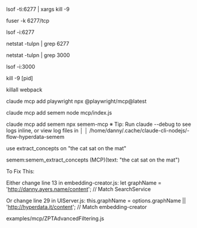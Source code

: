  lsof -ti:6277 | xargs kill -9 

  fuser -k 6277/tcp 

 lsof -i:6277

   netstat -tulpn | grep 6277

  netstat -tulpn | grep 3000

 lsof -i:3000

kill -9 [pid]

killall webpack

claude mcp add playwright npx @playwright/mcp@latest

claude mcp add semem node mcp/index.js

claude mcp add semem npx semem-mcp
※ Tip: Run claude --debug to see logs inline, or view log files in                                                                                                            │
│   /home/danny/.cache/claude-cli-nodejs/-flow-hyperdata-semem   

use extract_concepts on "the cat sat on the mat"

semem:semem_extract_concepts (MCP)(text: "the cat sat on the mat")

  To Fix This:

  Either change line 13 in embedding-creator.js:
  let graphName = 'http://danny.ayers.name/content'; // Match SearchService

  Or change line 29 in UIServer.js:
  this.graphName = options.graphName || 'http://hyperdata.it/content'; // Match embedding-creator


examples/mcp/ZPTAdvancedFiltering.js